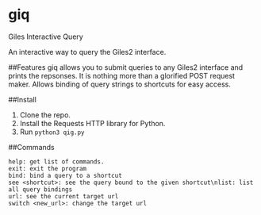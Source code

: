 # giq
Giles Interactive Query

An interactive way to query the Giles2 interface.

##Features
giq allows you to submit queries to any Giles2 interface and prints the repsonses. It is nothing more than a glorified POST request maker. Allows binding of query strings to shortcuts for easy access.

##Install
1. Clone the repo.
2. Install the Requests HTTP library for Python.
3. Run `python3 qig.py`

##Commands
```
help: get list of commands.
exit: exit the program
bind: bind a query to a shortcut
see <shortcut>: see the query bound to the given shortcut\nlist: list all query bindings
url: see the current target url
switch <new_url>: change the target url
```